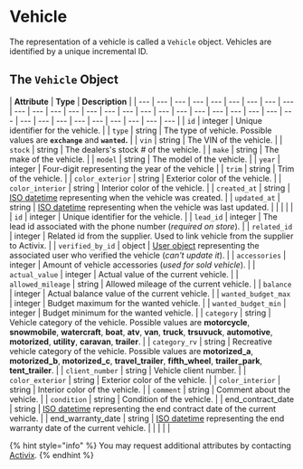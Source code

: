# Vehicle

The representation of a vehicle is called a `Vehicle` object. Vehicles are identified by a unique incremental ID.

## The `Vehicle` Object

| **Attribute** | **Type** | **Description** |
| --- | --- | --- | --- | --- | --- | --- | --- | --- | --- | --- | --- | --- | --- | --- | --- | --- | --- | --- | --- | --- | --- | --- | --- | --- | --- | --- | --- | --- | --- | --- | --- | --- | --- |
| `id` | integer | Unique identifier for the vehicle. |
| `type` | string | The type of vehicle. Possible values are **`exchange`** and **`wanted`.** |
| `vin` | string | The VIN of the vehicle. |
| `stock` | string | The dealers's stock \# of the vehicle. |
| `make` | string | The make of the vehicle. |
| `model` | string | The model of the vehicle. |
| `year` | integer | Four-digit representing the year of the vehicle |
| `trim` | string | Trim of the vehicle. |
| `color_exterior` | string | Exterior color of the vehicle. |
| `color_interior` | string | Interior color of the vehicle. |
| `created_at` | string | [ISO datetime](https://en.wikipedia.org/wiki/ISO_8601) representing when the vehicle was created. |
| `updated_at` | string | [ISO datetime](https://en.wikipedia.org/wiki/ISO_8601) representing when the vehicle was last updated. |
|  |  |  |
| `id` | integer | Unique identifier for the vehicle. |
| `lead_id` | integer | The lead id associated with the phone number \(_required on store_\). |
| `related_id` | integer | Related id from the supplier. Used to link vehicle from the supplier to Activix. |
| `verified_by_id` | object | [​​User object](https://docs.crm.activix.ca/objects/user) representing the associated user who verified the vehicle \(_can't update it_\). |
| `accessories` | integer | Amount of vehicle accessories \(_used for sold vehicle_\). |
| `actual_value` | integer | Actual value of the current vehicle. |
| `allowed_mileage` | string | Allowed mileage of the current vehicle. |
| `balance` | integer | Actual balance value of the current vehicle. |
| `wanted_budget_max` | integer | Budget maximum for the wanted vehicle. |
| `wanted_budget_min` | integer | Budget minimum for the wanted vehicle. |
| `category` | string | Vehicle category of the vehicle. Possible values are **motorcycle**, **snowmobile**, **watercraft**, **boat**, **atv**, **van**, **truck**, **trsuvuck**, **automotive**, **motorized**, **utility**, **caravan**, **trailer**. |
| `category_rv` | string | Recreative vehicle category of the vehicle. Possible values are **motorized\_a**, **motorized\_b**, **motorized\_c**, **travel\_trailer**, **fifth\_wheel**, **trailer\_park**, **tent\_trailer**. |
| `client_number` | string | Vehicle client number. |
| `color_exterior` | string | Exterior color of the vehicle. |
| `color_interior` | string | Interior color of the vehicle. |
| `comment` | string | Comment about the vehicle. |
| `condition` | string | Condition of the vehicle. |
| end\_contract\_date | string | [​​​ISO datetime](https://en.wikipedia.org/wiki/ISO_8601) representing the end contract date of the current vehicle. |
| end\_warranty\_date | string | [​​​ISO datetime](https://en.wikipedia.org/wiki/ISO_8601) representing the end warranty date of the current vehicle. |
|  |  |  |

{% hint style="info" %}
You may request additional attributes by contacting [Activix](https://activix.ca/en/contact-us).
{% endhint %}



